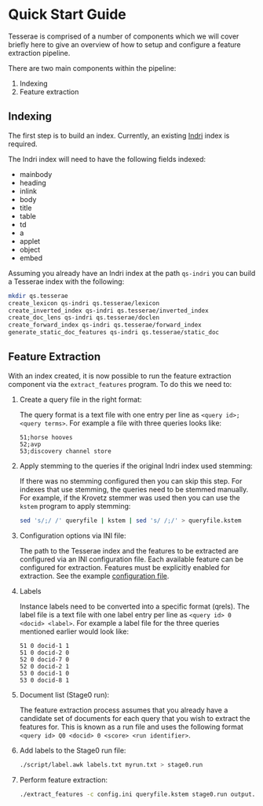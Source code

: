 # Quick Start Guide

Tesserae is comprised of a number of components which we will cover briefly
here to give an overview of how to setup and configure a feature extraction
pipeline.

There are two main components within the pipeline:

1. Indexing
2. Feature extraction

## Indexing
The first step is to build an index. Currently, an existing [Indri] index is
required.

The Indri index will need to have the following fields indexed:

* mainbody
* heading
* inlink
* body
* title
* table
* td
* a
* applet
* object
* embed

[indri]: https://lemurproject.org/indri.php

Assuming you already have an Indri index at the path `qs-indri` you can build a
Tesserae index with the following:

```sh
mkdir qs.tesserae
create_lexicon qs-indri qs.tesserae/lexicon
create_inverted_index qs-indri qs.tesserae/inverted_index
create_doc_lens qs-indri qs.tesserae/doclen
create_forward_index qs-indri qs.tesserae/forward_index
generate_static_doc_features qs-indri qs.tesserae/static_doc
```

## Feature Extraction
With an index created, it is now possible to run the feature extraction
component via the `extract_features` program. To do this we need to:

1. Create a query file in the right format:

    The query format is a text file with one entry per line as
    `<query id>;<query terms>`. For example a file with three queries looks
    like:

    ```
    51;horse hooves
    52;avp
    53;discovery channel store
    ```

2. Apply stemming to the queries if the original Indri index used stemming:

    If there was no stemming configured then you can skip this step. For
    indexes that use stemming, the queries need to be stemmed manually. For
    example, if the Krovetz stemmer was used then you can use the `kstem`
    program to apply stemming:

    ```sh
    sed 's/;/ /' queryfile | kstem | sed 's/ /;/' > queryfile.kstem
    ```

3. Configuration options via INI file:

    The path to the Tesserae index and the features to be extracted are
    configured via an INI configuration file. Each available feature can be
    configured for extraction. Features must be explicitly enabled for
    extraction. See the example [configuration file](/doc/configuration.md).

4. Labels

    Instance labels need to be converted into a specific format (qrels). The
    label file is a text file with one label entry per line as 
    `<query id> 0 <docid> <label>`. For example a label file for the three
    queries mentioned earlier would look like:

    ```
    51 0 docid-1 1
    51 0 docid-2 0
    52 0 docid-7 0
    52 0 docid-2 1
    53 0 docid-1 0
    53 0 docid-8 1
    ```

5. Document list (Stage0 run):

    The feature extraction process assumes that you already have a candidate
    set of documents for each query that you wish to extract the features for.
    This is known as a run file and uses the following format
    `<query id> Q0 <docid> 0 <score> <run identifier>`.

6. Add labels to the Stage0 run file:

    ```sh
    ./script/label.awk labels.txt myrun.txt > stage0.run
    ```

7. Perform feature extraction:

    ```sh
    ./extract_features -c config.ini queryfile.kstem stage0.run output.csv
    ```
